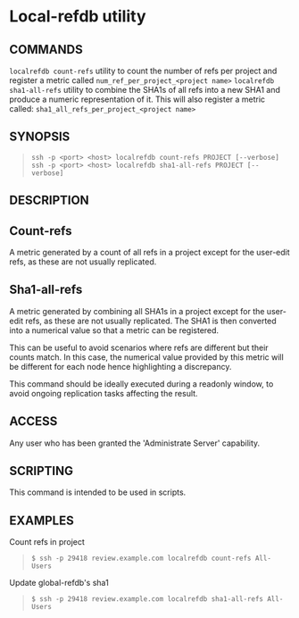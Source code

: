 Local-refdb utility
==============================

COMMANDS
----
`localrefdb count-refs` utility to count the number of refs per project and
register a metric called `num_ref_per_project_<project name>`
`localrefdb sha1-all-refs` utility to combine the SHA1s of all refs into a
new SHA1 and produce a numeric representation of it.
This will also register a metric called:
`sha1_all_refs_per_project_<project name>`


SYNOPSIS
--------
>     ssh -p <port> <host> localrefdb count-refs PROJECT [--verbose]
>     ssh -p <port> <host> localrefdb sha1-all-refs PROJECT [--verbose]

DESCRIPTION
-----------

## Count-refs
A metric generated by a count of all refs in a project except for the
user-edit refs, as these are not usually replicated.

## Sha1-all-refs
A metric generated by combining all SHA1s in a project except for the
user-edit refs, as these are not usually replicated.
The SHA1 is then converted into a numerical value so that a metric can
be registered.

This can be useful to avoid scenarios where refs are different but their
counts match. 
In this case, the numerical value provided by this metric will be different
for each node hence highlighting a discrepancy.

This command should be ideally executed during a readonly window, 
to avoid ongoing replication tasks affecting the result.

ACCESS
------
Any user who has been granted the 'Administrate Server' capability.

SCRIPTING
---------
This command is intended to be used in scripts.

EXAMPLES
--------
Count refs in project

>     $ ssh -p 29418 review.example.com localrefdb count-refs All-Users

Update global-refdb's sha1

>     $ ssh -p 29418 review.example.com localrefdb sha1-all-refs All-Users
